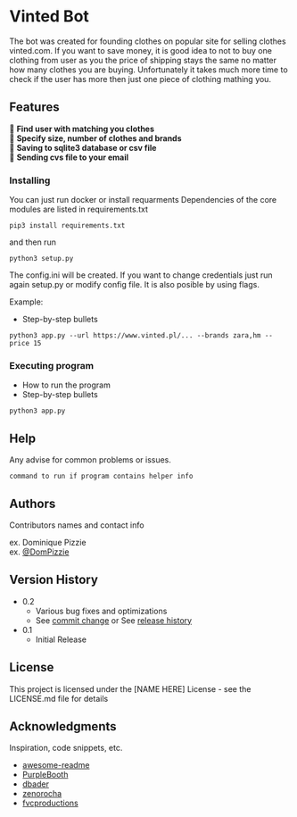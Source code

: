 # Vinted Bot

The bot was created for founding clothes on popular site for selling clothes vinted.com. If you want to save money, it is good idea to not to buy one clothing from user as you the price of shipping stays the same no matter how many clothes you are buying. Unfortunately it takes much more time to check if the user has more then just one piece of clothing mathing you. 

## Features
  :large_blue_circle: **Find user with matching you clothes**  
  :large_blue_circle: **Specify size, number of clothes and brands**  
  :large_blue_circle: **Saving to sqlite3 database or csv file**  
  :large_blue_circle: **Sending cvs file to your email**


### Installing

You can just run docker or install requarments 
Dependencies of the core modules are listed in requirements.txt
```
pip3 install requirements.txt
```
and then run
```
python3 setup.py
```
The config.ini will be created. If you want to change credentials just run again setup.py or modify config file. It is also posible by using flags.

Example:

* Step-by-step bullets
```
python3 app.py --url https://www.vinted.pl/... --brands zara,hm --price 15
```

### Executing program

* How to run the program
* Step-by-step bullets
```
python3 app.py
```


## Help

Any advise for common problems or issues.
```
command to run if program contains helper info
```

## Authors

Contributors names and contact info

ex. Dominique Pizzie  
ex. [@DomPizzie](https://twitter.com/dompizzie)

## Version History

* 0.2
    * Various bug fixes and optimizations
    * See [commit change]() or See [release history]()
* 0.1
    * Initial Release

## License

This project is licensed under the [NAME HERE] License - see the LICENSE.md file for details

## Acknowledgments

Inspiration, code snippets, etc.
* [awesome-readme](https://github.com/matiassingers/awesome-readme)
* [PurpleBooth](https://gist.github.com/PurpleBooth/109311bb0361f32d87a2)
* [dbader](https://github.com/dbader/readme-template)
* [zenorocha](https://gist.github.com/zenorocha/4526327)
* [fvcproductions](https://gist.github.com/fvcproductions/1bfc2d4aecb01a834b46)

